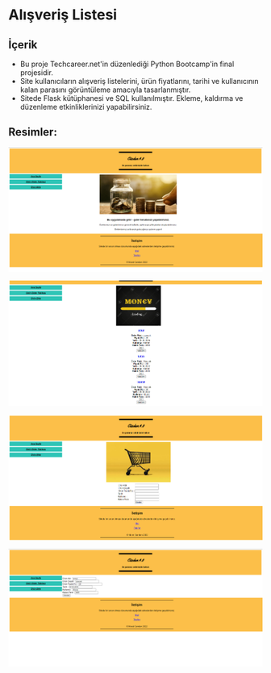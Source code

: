 # Alışveriş Listesi


## İçerik


- Bu proje Techcareer.net'in düzenlediği Python Bootcamp'in final projesidir. 
- Site kullanıcıların alışveriş listelerini, ürün fiyatlarını, tarihi ve kullanıcının kalan parasını görüntüleme amacıyla tasarlanmıştır.
- Sitede Flask kütüphanesi ve SQL kullanılmıştır. Ekleme, kaldırma ve düzenleme etkinliklerinizi yapabilirsiniz.


## Resimler:

![Ana Sayfa](https://github.com/muratcandan/shopping_list_Flask/blob/main/img/1.png)


![İkinci Sayfa](https://github.com/muratcandan/shopping_list_Flask/blob/main/img/2.png)


![Üçüncü Sayfa](https://github.com/muratcandan/shopping_list_Flask/blob/main/img/3.png)


![Dördüncü Sayfa](https://github.com/muratcandan/shopping_list_Flask/blob/main/img/4.png)

